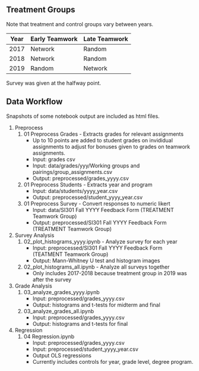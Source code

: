 ## Treatment Groups
Note that treatment and control groups vary between years.

| Year | Early Teamwork | Late Teamwork
| ---  | ---            | ---
| 2017 | Network        | Random
| 2018 | Network        | Random
| 2019 | Random         | Network
 
Survey was given at the halfway point.
 
## Data Workflow

Snapshots of some notebook output are included as html files.

1. Preprocess
    1. 01 Preprocess Grades - Extracts grades for relevant assignments
        * Up to 10 points are added to student grades on invididual assignments to
            adjust for bonuses given to grades on teamwork assignments.
        * Input: grades csv
        * Input: data/grades/yyy/Working groups and pairings/group_assignments.csv
        * Output: preprocessed/grades_yyyy.csv
    2. 01 Preprocess Students - Extracts year and program
        * Input: data/students/yyyy_year.csv
        * Output: preprocessed/student_yyyy_year.csv
    3. 01 Preprocess Survey - Convert responses to numeric likert
        * Input: data/SI301 Fall YYYY Feedback Form (TREATMENT Teamwork Group)
        * Output: preprocessed/SI301 Fall YYYY Feedback Form (TREATMENT Teamwork Group)
2. Survey Analysis
    1. 02_plot_histograms_yyyy.ipynb - Analyze survey for each year
        * Input: preprocessed/SI301 Fall YYYY Feedback Form (TEATMENT Teamwork Group)
        * Output: Mann-Whitney U test and histogram images
    2. 02_plot_histograms_all.ipynb - Analyze all surveys together
        * Only includes 2017-2018 because treatment group in 2019 was after the survey
3. Grade Analysis
    1. 03_analyze_grades_yyyy.ipynb
        * Input: preprocessed/grades_yyyy.csv
        * Output: histograms and t-tests for midterm and final
    2. 03_analyze_grades_all.ipynb
        * Input: preprocessed/grades_yyyy.csv
        * Output: histograms and t-tests for final
4. Regression
    1. 04 Regression.ipynb
        * Input: preprocessed/grades_yyyy.csv
        * Input: preprocessed/student_yyyy_year.csv
        * Output OLS regressions
        * Currently includes controls for year, grade level, degree program.
